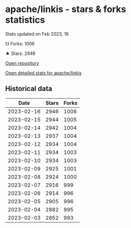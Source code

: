# apache/linkis - stars & forks statistics

Stats updated on Feb 2023, 16

☋ Forks: 1006

★ Stars: 2946

[Open repository](https://github.com/apache/linkis)

[Open detailed stats for apache/linkis](https://reviewgithub.com/rep/apache/linkis)

## Historical data
| Date | Stars | Forks |
|------|-------|-------|
| 2023-02-16 | 2946 | 1006 | 
| 2023-02-15 | 2944 | 1005 | 
| 2023-02-14 | 2942 | 1004 | 
| 2023-02-13 | 2937 | 1004 | 
| 2023-02-12 | 2934 | 1004 | 
| 2023-02-11 | 2934 | 1003 | 
| 2023-02-10 | 2934 | 1003 | 
| 2023-02-09 | 2925 | 1001 | 
| 2023-02-08 | 2924 | 1000 | 
| 2023-02-07 | 2916 | 999 | 
| 2023-02-06 | 2914 | 996 | 
| 2023-02-05 | 2905 | 996 | 
| 2023-02-04 | 2882 | 995 | 
| 2023-02-03 | 2852 | 993 | 

